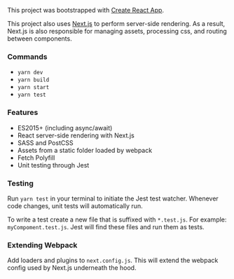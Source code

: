 
This project was bootstrapped with [Create React App](https://github.com/facebookincubator/create-react-app).

This project also uses [Next.js](https://github.com/zeit/next.js) to perform server-side rendering. As a result, Next.js is also responsible
for managing assets, processing css, and routing between components.

### Commands
* `yarn dev`
* `yarn build`
* `yarn start`
* `yarn test`

### Features
* ES2015+ (including async/await)
* React server-side rendering with Next.js
* SASS and PostCSS
* Assets from a static folder loaded by webpack
* Fetch Polyfill
* Unit testing through Jest

### Testing
Run `yarn test` in your terminal to initiate the Jest test watcher. Whenever code changes, unit tests will automatically run.

To write a test create a new file that is suffixed with `*.test.js`. For example: `myCompoment.test.js`. Jest will find these files and run them as tests.

### Extending Webpack
Add loaders and plugins to `next.config.js`. This will extend the webpack config used by Next.js underneath the hood.